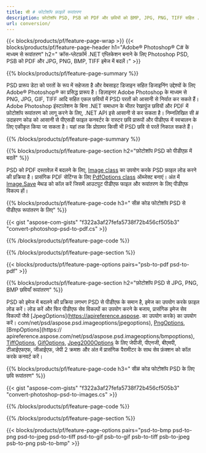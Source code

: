 ```yaml
---
title: सी # फोटोशॉप फ़ाइलें रूपांतरण
description: फ़ोटोशॉप PSD, PSB को PDF और छवियों को BMP, JPG, PNG, TIFF सहित .NET लाइब्रेरी के माध्यम से C# कोड की कुछ पंक्तियों में कनवर्ट करें।
url: conversion/
---
```


{{< blocks/products/pf/feature-page-wrap >}}
{{< blocks/products/pf/feature-page-header h1="Adobe® Photoshop® C# के माध्यम से रूपांतरण" h2=" क्रॉस-प्लेटफ़ॉर्म .NET एप्लिकेशन बनाने के लिए Photoshop PSD, PSB को PDF और JPG, PNG, BMP, TIFF इमेज में बदलें।" >}}

{{% blocks/products/pf/feature-page-summary %}}

PSD प्रारूप डेटा को परतों के रूप में सहेजता है और वेबसाइट डिजाइन सहित डिजाइनिंग उद्देश्यों के लिए Adobe® Photoshop® का प्रसिद्ध प्रारूप है। डिज़ाइनर Adobe Photoshop के माध्यम से PNG, JPG, GIF, TIFF आदि सहित एकल छवियों में PSD परतों को आसानी से निर्यात कर सकते हैं। Adobe Photoshop इंस्टालेशन के बिना .NET समाधान के भीतर रेखापुंज छवियों और PDF में फ़ोटोशॉप रूपांतरण को लागू करने के लिए, .NET API इसे आसानी से कर सकता है। निम्नलिखित सी # उदाहरण कोड को आसानी से पीएसडी फाइल कनवर्टर के रास्टर छवि प्रारूपों और पीडीएफ में स्वचालन के लिए एकीकृत किया जा सकता है। यहां तक ​​कि प्रोग्रामर किसी भी PSD छवि से परतें निकाल सकते हैं।


{{% /blocks/products/pf/feature-page-summary  %}}

{{% blocks/products/pf/feature-page-section  h2="फ़ोटोशॉप PSD को पीडीएफ़ में बदलें" %}}

PSD को PDF दस्तावेज़ में बदलने के लिए, [Image class](https://apireference.aspose.com/net/psd/aspose.psd/image) का उपयोग करके PSD फ़ाइल लोड करने की प्रक्रिया है। प्रासंगिक PDF सेटिंग्स के लिए [PdfOptions class](https://apireference.aspose.com/net/psd/aspose.psd.imageoptions/pdfoptions) ऑब्जेक्ट बनाएं। अंत में [Image.Save](https://apireference.aspose.com/net/psd/aspose.psd.image/save/methods/3) मेथड को कॉल करें जिसमें आउटपुट पीडीएफ फाइल और रूपांतरण के लिए पीडीएफ विकल्प हों।

{{% blocks/products/pf/feature-page-code h3=" सी# कोड फोटोशॉप PSD से पीडीएफ रूपांतरण के लिए" %}}

{{< gist "aspose-com-gists" "f322a3af27fefa5738f72b456cf505b3" "convert-photoshop-psd-to-pdf.cs" >}}

{{% /blocks/products/pf/feature-page-code  %}}

{{% /blocks/products/pf/feature-page-section %}}

{{< blocks/products/pf/feature-page-options pairs="psb-to-pdf psd-to-pdf" >}}

{{% blocks/products/pf/feature-page-section  h2="फ़ोटोशॉप PSD से JPG, PNG, BMP छवियाँ रूपांतरण" %}}

PSD को इमेज में बदलने की प्रक्रिया लगभग PSD से पीडीएफ के समान है, इमेज का उपयोग करके फ़ाइल लोड करें। लोड करें और फिर पीडीएफ सेव विकल्पों का उपयोग करने के बजाय, प्रासंगिक इमेज सेव विकल्पों जैसे [JpegOptions](https://apireference.aspose. का उपयोग करके) का उपयोग करें। com/net/psd/aspose.psd.imageoptions/jpegoptions), [PngOptions](https://apireference.aspose.com/net/psd/aspose.psd.imageoptions/pngoptions), [BmpOptions](https:// apireference.aspose.com/net/psd/aspose.psd.imageoptions/bmpoptions), [TiffOptions](https://apireference.aspose.com/net/psd/aspose.psd.imageoptions/tiffoptions), [GifOptions]( https://apireference.aspose.com/net/psd/aspose.psd.imageoptions/gifoptions), [Jpeg2000Options](https://apireference.aspose.com/net/psd/aspose.psd.imageoptions/jpeg2000options) के लिए जेपीजी, पीएनजी, बीएमपी, टीआईएफएफ, जीआईएफ, जेपी 2 क्रमशः और अंत में प्रासंगिक पैरामीटर के साथ सेव फ़ंक्शन को कॉल करके कनवर्ट करें।


{{% blocks/products/pf/feature-page-code h3=" सी# कोड फोटोशॉप PSD के लिए छवि रूपांतरण" %}}

{{< gist "aspose-com-gists" "f322a3af27fefa5738f72b456cf505b3" "convert-photoshop-psd-to-images.cs" >}}

{{% /blocks/products/pf/feature-page-code  %}}

{{% /blocks/products/pf/feature-page-section %}}

{{< blocks/products/pf/feature-page-options pairs="psd-to-bmp psd-to-png psd-to-jpeg psd-to-tiff psd-to-gif psb-to-gif psb-to-tiff psb-to-jpeg psb-to-png psb-to-bmp" >}}
